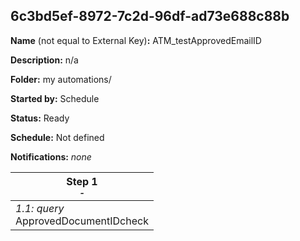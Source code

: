 ## 6c3bd5ef-8972-7c2d-96df-ad73e688c88b

**Name** (not equal to External Key)**:** ATM_testApprovedEmailID

**Description:** n/a

**Folder:** my automations/

**Started by:** Schedule

**Status:** Ready

**Schedule:** Not defined

**Notifications:** _none_


| Step 1<br>_<small>-</small>_ |
| --- |
| _1.1: query_<br>ApprovedDocumentIDcheck |
